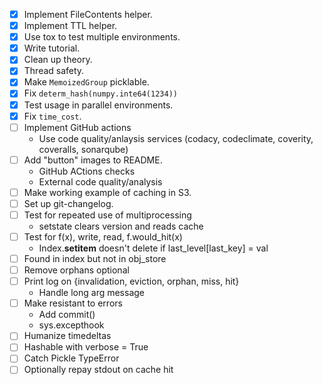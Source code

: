 - [x] Implement FileContents helper.
- [x] Implement TTL helper.
- [x] Use tox to test multiple environments.
- [x] Write tutorial.
- [x] Clean up theory.
- [x] Thread safety.
- [x] Make `MemoizedGroup` picklable.
- [x] Fix `determ_hash(numpy.inte64(1234))`
- [x] Test usage in parallel environments.
- [x] Fix `time_cost`.
- [ ] Implement GitHub actions
  - Use code quality/anlaysis services (codacy, codeclimate, coverity, coveralls, sonarqube)
- [ ] Add "button" images to README.
  - GitHub ACtions checks
  - External code quality/analysis
- [ ] Make working example of caching in S3.
- [ ] Set up git-changelog.
- [ ] Test for repeated use of multiprocessing
  - setstate clears version and reads cache
- [ ] Test for f(x), write, read, f.would_hit(x)
  - Index.__setitem__ doesn't delete if last_level[last_key] = val
- [ ] Found in index but not in obj_store
- [ ] Remove orphans optional
- [ ] Print log on {invalidation, eviction, orphan, miss, hit}
  - Handle long arg message
- [ ] Make resistant to errors
  - Add commit()
  - sys.excepthook
- [ ] Humanize timedeltas
- [ ] Hashable with verbose = True
- [ ] Catch Pickle TypeError
- [ ] Optionally repay stdout on cache hit
